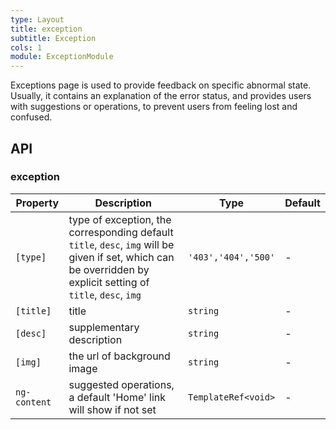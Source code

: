 ```yaml
---
type: Layout
title: exception
subtitle: Exception
cols: 1
module: ExceptionModule
---
```


Exceptions page is used to provide feedback on specific abnormal state. Usually, it contains an explanation of the error status, and provides users with suggestions or operations, to prevent users from feeling lost and confused.

## API

### exception

Property | Description | Type | Default
----|------|-----|------
`[type]` | type of exception, the corresponding default `title`, `desc`, `img` will be given if set, which can be overridden by explicit setting of `title`, `desc`, `img` | `'403','404','500'` | -
`[title]` | title | `string` | -
`[desc]` | supplementary description | `string` | -
`[img]` | the url of background image | `string` | -
`ng-content` | suggested operations, a default 'Home' link will show if not set | `TemplateRef<void>` | -
